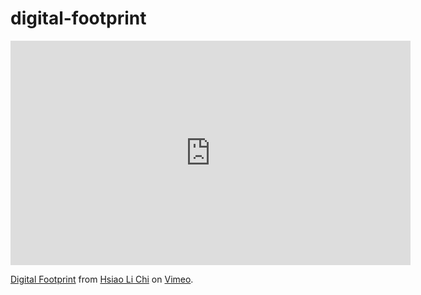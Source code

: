 # digital-footprint
<iframe src="https://player.vimeo.com/video/368924183" width="640" height="359" frameborder="0" allow="autoplay; fullscreen" allowfullscreen></iframe>
<p><a href="https://vimeo.com/368924183">Digital Footprint</a> from <a href="https://vimeo.com/user11361335">Hsiao Li Chi</a> on <a href="https://vimeo.com">Vimeo</a>.</p>
